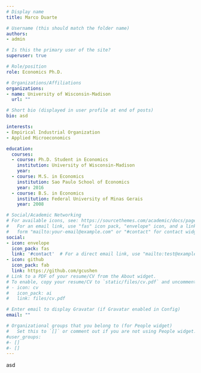```yaml
---
# Display name
title: Marco Duarte

# Username (this should match the folder name)
authors:
- admin

# Is this the primary user of the site?
superuser: true

# Role/position
role: Economics Ph.D.

# Organizations/Affiliations
organizations:
- name: University of Wisconsin-Madison
  url: ""

# Short bio (displayed in user profile at end of posts)
bio: asd

interests:
- Empirical Industrial Organization
- Applied Microeconomics

education:
  courses:
  - course: Ph.D. Student in Economics
    institution: University of Wisconsin-Madison
    year: 
  - course: M.S. in Economics
    institution: Sao Paulo School of Economics
    year: 2016
  - course: B.S. in Economics
    institution: Federal University of Minas Gerais
    year: 2008

# Social/Academic Networking
# For available icons, see: https://sourcethemes.com/academic/docs/page-builder/#icons
#   For an email link, use "fas" icon pack, "envelope" icon, and a link in the
#   form "mailto:your-email@example.com" or "#contact" for contact widget.
social:
- icon: envelope
  icon_pack: fas
  link: '#contact'  # For a direct email link, use "mailto:test@example.org".
- icon: github
  icon_pack: fab
  link: https://github.com/gcushen
# Link to a PDF of your resume/CV from the About widget.
# To enable, copy your resume/CV to `static/files/cv.pdf` and uncomment the lines below.
# - icon: cv
#   icon_pack: ai
#   link: files/cv.pdf

# Enter email to display Gravatar (if Gravatar enabled in Config)
email: ""

# Organizational groups that you belong to (for People widget)
#   Set this to `[]` or comment out if you are not using People widget.
#user_groups:
#- []
#- []
---
```


asd
